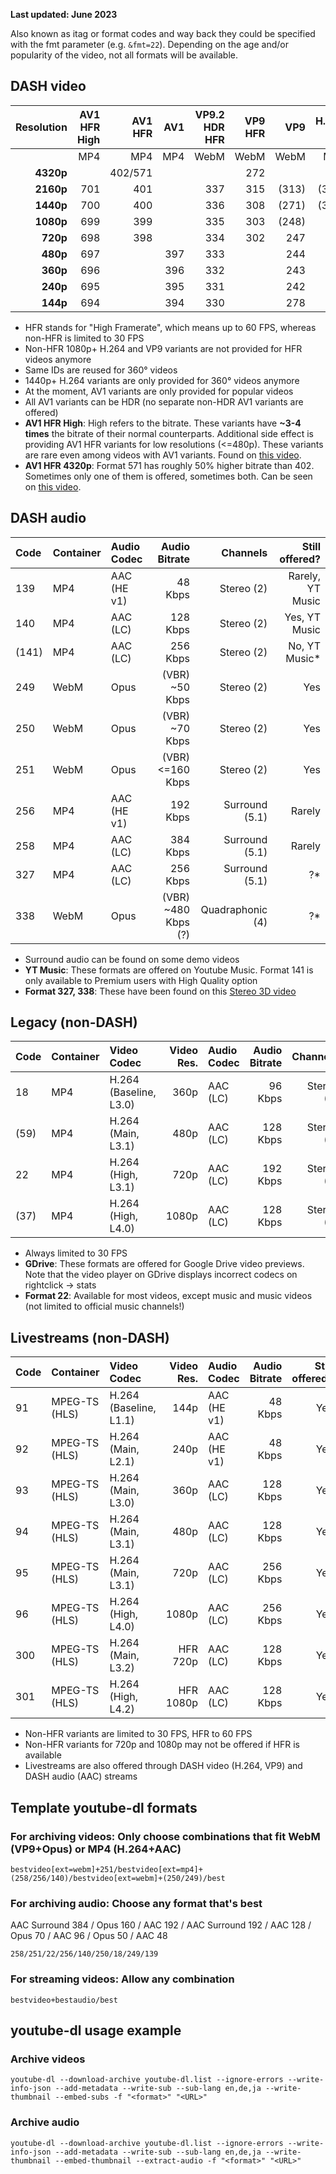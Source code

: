 **Last updated: June 2023**

Also known as itag or format codes and way back they could be specified with the fmt parameter (e.g. `&fmt=22`).
Depending on the age and/or popularity of the video, not all formats will be available.

## DASH video

| Resolution | AV1 HFR High | AV1 HFR | AV1 | VP9.2 HDR HFR | VP9 HFR | VP9 | H.264 HFR | H.264 |
|-----------:|-------------:|--------:|----:|--------------:|--------:|----:|----------:|------:|
| | MP4 | MP4 | MP4 | WebM | WebM | WebM | MP4 | MP4 |
| **4320p** | | 402/571 | | | 272 | | | ~~138~~ |
| **2160p** | 701 | 401 | | 337 | 315 | (313) | (305) | (266) |
| **1440p** | 700 | 400 | | 336 | 308 | (271) | (304) | (264) |
| **1080p** | 699 | 399 | | 335 | 303 | (248) | 299 | (137) |
| **720p** | 698 | 398 | | 334 | 302 | 247 | 298 | 136 |
| **480p** | 697 | | 397 | 333 | | 244 | | 135 |
| **360p** | 696 | | 396 | 332 | | 243 | | 134 |
| **240p** | 695 | | 395 | 331 | | 242 | | 133 |
| **144p** | 694 | | 394 | 330 | | 278 | | 160 |

- HFR stands for "High Framerate", which means up to 60 FPS, whereas non-HFR is limited to 30 FPS
- Non-HFR 1080p+ H.264 and VP9 variants are not provided for HFR videos anymore
- Same IDs are reused for 360° videos
- 1440p+ H.264 variants are only provided for 360° videos anymore
- At the moment, AV1 variants are only provided for popular videos
- All AV1 variants can be HDR (no separate non-HDR AV1 variants are offered)
- **AV1 HFR High**: High refers to the bitrate. These variants have **~3-4 times** the bitrate of their normal counterparts. Additional side effect is providing AV1 HFR variants for low resolutions (<=480p). These variants are rare even among videos with AV1 variants. Found on [this video](https://www.youtube.com/watch?v=LXb3EKWsInQ).
- **AV1 HFR 4320p**: Format 571 has roughly 50% higher bitrate than 402. Sometimes only one of them is offered, sometimes both. Can be seen on [this video](https://www.youtube.com/watch?v=hVvEISFw9w0).

## DASH audio

| Code | Container | Audio Codec | Audio Bitrate | Channels | Still offered? |
|:-----|:----------|:------------|--------------:|---------:|---------------:|
| 139 | MP4 | AAC (HE v1) | 48 Kbps | Stereo (2) | Rarely, YT Music |
| 140 | MP4 | AAC (LC) | 128 Kbps | Stereo (2) | Yes, YT Music |
| (141) | MP4 | AAC (LC) | 256 Kbps | Stereo (2) | No, YT Music* |
| 249 | WebM | Opus | (VBR) ~50 Kbps | Stereo (2) | Yes |
| 250 | WebM | Opus | (VBR) ~70 Kbps | Stereo (2) | Yes |
| 251 | WebM | Opus | (VBR) <=160 Kbps | Stereo (2) | Yes |
| 256 | MP4 | AAC (HE v1) | 192 Kbps | Surround (5.1) | Rarely |
| 258 | MP4 | AAC (LC) | 384 Kbps | Surround (5.1) | Rarely |
| 327 | MP4 | AAC (LC) | 256 Kbps | Surround (5.1) | ?* |
| 338 | WebM | Opus | (VBR) ~480 Kbps (?) | Quadraphonic (4) | ?* |

- Surround audio can be found on some demo videos
- **YT Music**: These formats are offered on Youtube Music. Format 141 is only available to Premium users with High Quality option
- **Format 327, 338**: These have been found on this [Stereo 3D video](https://www.youtube.com/watch?v=QrhcfjPFaEk)

## Legacy (non-DASH)

| Code | Container | Video Codec | Video Res. | Audio Codec | Audio Bitrate | Channels | Still offered? |
|:-----|:----------|:------------|-----------:|:------------|--------------:|---------:|---------------:|
| 18 | MP4 | H.264 (Baseline, L3.0) | 360p | AAC (LC) | 96 Kbps | Stereo (2) | Yes, GDrive |
| (59) | MP4 | H.264 (Main, L3.1) | 480p | AAC (LC) | 128 Kbps | Stereo (2) | No, GDrive |
| 22 | MP4 | H.264 (High, L3.1) | 720p | AAC (LC) | 192 Kbps | Stereo (2) | Mostly*, GDrive |
| (37) | MP4 | H.264 (High, L4.0) | 1080p | AAC (LC) | 128 Kbps | Stereo (2) | No, GDrive |

- Always limited to 30 FPS
- **GDrive**: These formats are offered for Google Drive video previews. Note that the video player on GDrive displays incorrect codecs on rightclick -> stats
- **Format 22**: Available for most videos, except music and music videos (not limited to official music channels!)

## Livestreams (non-DASH)

| Code | Container | Video Codec | Video Res. | Audio Codec | Audio Bitrate | Still offered? |
|:-----|:----------|:------------|-----------:|:------------|--------------:|---------------:|
| 91 | MPEG-TS (HLS) | H.264 (Baseline, L1.1) | 144p | AAC (HE v1) | 48 Kbps | Yes |
| 92 | MPEG-TS (HLS) | H.264 (Main, L2.1) | 240p | AAC (HE v1) | 48 Kbps | Yes |
| 93 | MPEG-TS (HLS) | H.264 (Main, L3.0) | 360p | AAC (LC) | 128 Kbps | Yes |
| 94 | MPEG-TS (HLS) | H.264 (Main, L3.1) | 480p | AAC (LC) | 128 Kbps | Yes |
| 95 | MPEG-TS (HLS) | H.264 (Main, L3.1) | 720p | AAC (LC) | 256 Kbps | Yes |
| 96 | MPEG-TS (HLS) | H.264 (High, L4.0)  | 1080p | AAC (LC) | 256 Kbps | Yes |
| 300 | MPEG-TS (HLS) | H.264 (Main, L3.2) | HFR 720p | AAC (LC) | 128 Kbps | Yes |
| 301 | MPEG-TS (HLS) | H.264 (High, L4.2) | HFR 1080p | AAC (LC) | 128 Kbps | Yes |

- Non-HFR variants are limited to 30 FPS, HFR to 60 FPS
- Non-HFR variants for 720p and 1080p may not be offered if HFR is available
- Livestreams are also offered through DASH video (H.264, VP9) and DASH audio (AAC) streams

## Template youtube-dl formats

### For archiving videos: Only choose combinations that fit WebM (VP9+Opus) or MP4 (H.264+AAC)

```
bestvideo[ext=webm]+251/bestvideo[ext=mp4]+(258/256/140)/bestvideo[ext=webm]+(250/249)/best
```

### For archiving audio: Choose any format that's best
AAC Surround 384 / Opus 160 / AAC 192 / AAC Surround 192 / AAC 128 / Opus 70 / AAC 96 / Opus 50 / AAC 48

```
258/251/22/256/140/250/18/249/139
```

### For streaming videos: Allow any combination

```
bestvideo+bestaudio/best
```

## youtube-dl usage example

### Archive videos
```
youtube-dl --download-archive youtube-dl.list --ignore-errors --write-info-json --add-metadata --write-sub --sub-lang en,de,ja --write-thumbnail --embed-subs -f "<format>" "<URL>"
```

### Archive audio
```
youtube-dl --download-archive youtube-dl.list --ignore-errors --write-info-json --add-metadata --write-sub --sub-lang en,de,ja --write-thumbnail --embed-thumbnail --extract-audio -f "<format>" "<URL>"
```
